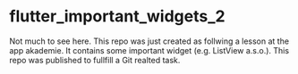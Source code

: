 # flutter_important_widgets_2

Not much to see here. This repo was just created as follwing a lesson at the app akademie. It contains some important widget (e.g. ListView a.s.o.). This repo was published to fullfill a Git realted task. 
